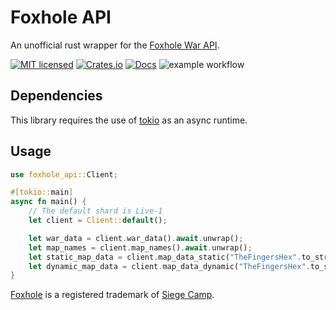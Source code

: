 # Foxhole API

An unofficial rust wrapper for the [Foxhole War API](https://github.com/clapfoot/warapi).

[![MIT licensed][mit-badge]][mit-url]
[![Crates.io][crates-badge]][crates-url]
[![Docs](https://docs.rs/foxhole-api/badge.svg)](https://docs.rs/foxhole-api)
![example workflow](https://github.com/bahildebrand/foxhole-api/actions/workflows/rust.yml/badge.svg)

[crates-badge]: https://img.shields.io/crates/v/foxhole-api.svg
[crates-url]: https://crates.io/crates/foxhole-api
[mit-badge]: https://img.shields.io/badge/license-MIT-blue.svg
[mit-url]: https://github.com/bahildebrand/foxhole-api/blob/master/LICENSE

## Dependencies

This library requires the use of [tokio](https://github.com/tokio-rs/tokio) as an async runtime.

## Usage

```rust
use foxhole_api::Client;

#[tokio::main]
async fn main() {
    // The default shard is Live-1
    let client = Client::default();

    let war_data = client.war_data().await.unwrap();
    let map_names = client.map_names().await.unwrap();
    let static_map_data = client.map_data_static("TheFingersHex".to_string()).await.unwrap();
    let dynamic_map_data = client.map_data_dynamic("TheFingersHex".to_string()).await.unwrap();
}
```

[Foxhole](https://www.foxholegame.com/) is a registered trademark of [Siege Camp](https://www.siegecamp.com/).
